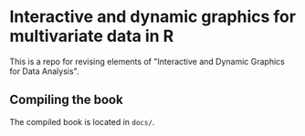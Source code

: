 # Interactive and dynamic graphics for multivariate data in R
This is a repo for revising elements of "Interactive and Dynamic Graphics for Data Analysis". 

## Compiling the book

The compiled book is located in `docs/`.